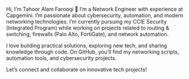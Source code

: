 Hi, I’m Tahoor Alam Farooqi 👋
I’m a Network Engineer with experience at Capgemini. I’m passionate about cybersecurity, automation, and modern networking technologies. I’m currently pursuing my CCIE Security (Integrated Program) while working on projects related to routing & switching, firewalls (Palo Alto, FortiGate), and network automation.

I love building practical solutions, exploring new tech, and sharing knowledge through code. On GitHub, you’ll find my networking scripts, automation tools, and cybersecurity projects.

Let’s connect and collaborate on innovative tech projects!


